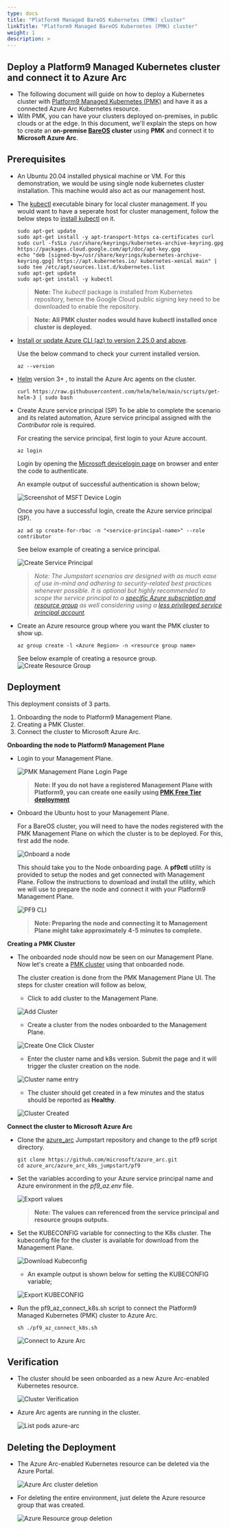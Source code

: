 ```yaml
---
type: docs
title: "Platform9 Managed BareOS Kubernetes (PMK) cluster"
linkTitle: "Platform9 Managed BareOS Kubernetes (PMK) cluster"
weight: 1
description: >
---
```


## Deploy a Platform9 Managed Kubernetes cluster and connect it to Azure Arc

- The following document will guide on how to deploy a Kubernetes cluster with [Platform9 Managed Kubernetes (PMK)](https://platform9.com/managed-kubernetes/) and have it as a connected Azure Arc Kubernetes resource.
- With PMK, you can have your clusters deployed on-premises, in public clouds or at the edge. In this document, we'll explain the steps on how to create an **on-premise [BareOS](https://platform9.com/docs/kubernetes/bareos-what-is-bareos) cluster** using **PMK** and connect it to **Microsoft Azure Arc**.

## Prerequisites

- An Ubuntu 20.04 installed physical machine or VM. For this demonstration, we would be using single node kubernetes cluster installation. This machine would also act as our management host.

- The [kubectl](https://platform9.com/learn/tutorials/kubectl) executable binary for local cluster management. If you would want to have a seperate host for cluster management, follow the below steps to [install kubectl](https://kubernetes.io/docs/tasks/tools/install-kubectl-linux/#install-using-native-package-management) on it.

  ```shell
  sudo apt-get update
  sudo apt-get install -y apt-transport-https ca-certificates curl
  sudo curl -fsSLo /usr/share/keyrings/kubernetes-archive-keyring.gpg https://packages.cloud.google.com/apt/doc/apt-key.gpg
  echo "deb [signed-by=/usr/share/keyrings/kubernetes-archive-keyring.gpg] https://apt.kubernetes.io/ kubernetes-xenial main" | sudo tee /etc/apt/sources.list.d/kubernetes.list
  sudo apt-get update
  sudo apt-get install -y kubectl
  ```

  > **Note:** The *kubectl* package is installed from Kubernetes repository, hence the Google Cloud public signing key need to be downloaded to enable the repository.

  > **Note: All PMK cluster nodes would have kubectl installed once cluster is deployed.**

- [Install or update Azure CLI (az) to version 2.25.0 and above](https://docs.microsoft.com/en-us/cli/azure/install-azure-cli?view=azure-cli-latest). 

  Use the below command to check your current installed version.

  ```shell
  az --version
  ```

- [Helm](https://helm.sh/docs/intro/install/) version 3+ , to install the Azure Arc agents on the cluster.

  ```shell
  curl https://raw.githubusercontent.com/helm/helm/main/scripts/get-helm-3 | sudo bash
  ```

- Create Azure service principal (SP)
  To be able to complete the scenario and its related automation, Azure service principal assigned with the *Contributor* role is required.

  For creating the service principal, first login to your Azure account.

  ```shell
  az login
  ```

  Login by opening the [Microsoft devicelogin page](https://microsoft.com/devicelogin) on browser and enter the code to authenticate.

  An example output of successful authentication is shown below;

  ![Screenshot of MSFT Device Login](./01.png)

  Once you have a successful login, create the Azure service principal (SP).

  ```shell
  az ad sp create-for-rbac -n "<service-principal-name>" --role contributor
  ```

  See below example of creating a service principal.

  ![Create Service Principal](./02.png)

  > *Note: The Jumpstart scenarios are designed with as much ease of use in-mind and adhering to security-related best practices whenever possible. It is optional but highly recommended to scope the service principal to a [specific Azure subscription and resource group](https://docs.microsoft.com/en-us/cli/azure/ad/sp?view=azure-cli-latest) as well considering using a [less privileged service principal account](https://docs.microsoft.com/en-us/cli/azure/ad/sp?view=azure-cli-latest).*

* Create an Azure resource group where you want the PMK cluster to show up.

  ```shell
  az group create -l <Azure Region> -n <resource group name>
  ```

  See below example of creating a resource group.
  ![Create Resource Group](./03.png)

## Deployment

This deployment consists of 3 parts.

  1. Onboarding the node to Platform9 Management Plane.
  2. Creating a PMK Cluster.
  3. Connect the cluster to Microsoft Azure Arc.

**Onboarding the node to Platform9 Management Plane**

- Login to your Management Plane.

  ![PMK Management Plane Login Page](./04.png)

  > **Note: If you do not have a registered Management Plane with Platform9, you can create one easily using [PMK Free Tier deployment](https://platform9.com/managed-kubernetes/)**

- Onboard the Ubuntu host to your Management Plane.

  For a BareOS cluster, you will need to have the nodes registered with the PMK Management Plane on which the cluster is to be deployed. For this, first add the node.

  ![Onboard a node](./05.png)

  This should take you to the Node onboarding page. A **pf9ctl** utility is provided to setup the nodes and get connected with Management Plane.
  Follow the instructions to download and install the utility, which we will use to prepare the node and connect it with your Platform9 Management Plane.

  ![PF9 CLI](./06.png)

  > **Note: Preparing the node and connecting it to Management Plane might take approximately 4-5 minutes to complete.**


**Creating a PMK Cluster**

- The onboarded node should now be seen on our Management Plane. Now let's create a [PMK cluster](https://platform9.com/learn/learn/get-started-bare-metal) using that onboarded node.

  The cluster creation is done from the PMK Management Plane UI. The steps for cluster creation will follow as below,

  - Click to add cluster to the Management Plane.

  ![Add Cluster](./07.png)

  - Create a cluster from the nodes onboarded to the Management Plane.

  ![Create One Click Cluster](./08.png)

  - Enter the cluster name and k8s version. Submit the page and it will trigger the cluster creation on the node.

  ![Cluster name entry](./09.png)

  - The cluster should get created in a few minutes and the status should be reported as **Healthy**.

  ![Cluster Created](./10.png)

**Connect the cluster to Microsoft Azure Arc**

* Clone the [azure_arc](https://github.com/deepuks/azure_arc) Jumpstart repository and change to the pf9 script directory.

  ```shell
  git clone https://github.com/microsoft/azure_arc.git
  cd azure_arc/azure_arc_k8s_jumpstart/pf9
  ```

- Set the variables according to your Azure service principal name and Azure environment in the *pf9_az.env* file.

  ![Export values](./11.png)

  > **Note: The values can referenced from the service principal and resource groups outputs.**

- Set the KUBECONFIG variable for connecting to the K8s cluster. The kubeconfig file for the cluster is available for download from the Management Plane.

  ![Download Kubeconfig](./13.png)

  - An example output is shown below for setting the KUBECONFIG variable;

  ![Export KUBECONFIG](./14.png)

- Run the pf9_az_connect_k8s.sh script to connect the Platform9 Managed Kubernetes (PMK) cluster to Azure Arc.

  ```shell
  sh ./pf9_az_connect_k8s.sh
  ```

  ![Connect to Azure Arc](./15.png)


## Verification

- The cluster should be seen onboarded as a new Azure Arc-enabled Kubernetes resource.

  ![Cluster Verification](./16.png)

- Azure Arc agents are running in the cluster.

  ![List pods azure-arc](./17.png)

## Deleting the Deployment

- The Azure Arc-enabled Kubernetes resource can be deleted via the Azure Portal.

  ![Azure Arc cluster deletion](./18.png)

- For deleting the entire environment, just delete the Azure resource group that was created.

  ![Azure Resource group deletion](./19.png)
